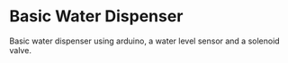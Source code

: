 # Basic Water Dispenser
 Basic water dispenser using arduino, a water level sensor and a solenoid valve.
